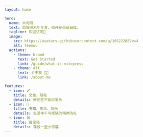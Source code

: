 ```yaml
---
layout: home

hero:
  name: 木向阳
  text: 向阳树木年年青，盛开花朵日日红.
  tagline: 欢迎访问👏
  image:
    src: https://avatars.githubusercontent.com/u/16522288?v=4
    alt: Teemwu
  actions:
    - theme: brand
      text: Get Started
      link: /guide/what-is-vitepress
    - theme: alt
      text: 关于我 👨‍💻
      link: /about-me

features:
  - icon: 🖊️
    title: 文章、随笔
    details: 好记性不如烂笔头
  - icon: 📖 
    title: 书籍、电影、音乐
    details: 生活中不可或缺的精神洗礼
  - icon: 🛠️
    title: 百宝箱
    details: 存放一些小惊喜
---
```

